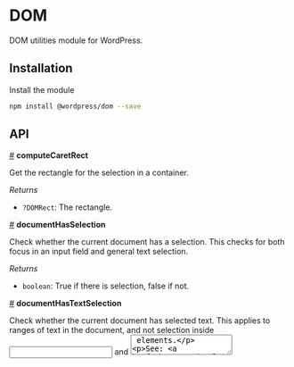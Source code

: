 # DOM

DOM utilities module for WordPress.

## Installation

Install the module

```bash
npm install @wordpress/dom --save
```

## API

<!-- START TOKEN(Autogenerated API docs) -->

<a name="computeCaretRect" href="#computeCaretRect">#</a> **computeCaretRect**

Get the rectangle for the selection in a container.

_Returns_

-   `?DOMRect`: The rectangle.

<a name="documentHasSelection" href="#documentHasSelection">#</a> **documentHasSelection**

Check whether the current document has a selection. This checks for both
focus in an input field and general text selection.

_Returns_

-   `boolean`: True if there is selection, false if not.

<a name="documentHasTextSelection" href="#documentHasTextSelection">#</a> **documentHasTextSelection**

Check whether the current document has selected text. This applies to ranges
of text in the document, and not selection inside <input> and <textarea>
elements.

See: <https://developer.mozilla.org/en-US/docs/Web/API/Window/getSelection#Related_objects>.

_Returns_

-   `boolean`: True if there is selection, false if not.

<a name="documentHasUncollapsedSelection" href="#documentHasUncollapsedSelection">#</a> **documentHasUncollapsedSelection**

Check whether the current document has any sort of selection. This includes
ranges of text across elements and any selection inside <input> and
<textarea> elements.

_Returns_

-   `boolean`: Whether there is any sort of "selection" in the document.

<a name="focus" href="#focus">#</a> **focus**

Object grouping `focusable` and `tabbable` utils
under the keys with the same name.

<a name="getOffsetParent" href="#getOffsetParent">#</a> **getOffsetParent**

Returns the closest positioned element, or null under any of the conditions
of the offsetParent specification. Unlike offsetParent, this function is not
limited to HTMLElement and accepts any Node (e.g. Node.TEXT_NODE).

_Related_

-   <https://drafts.csswg.org/cssom-view/#dom-htmlelement-offsetparent>

_Parameters_

-   _node_ `Node`: Node from which to find offset parent.

_Returns_

-   `?Node`: Offset parent.

<a name="getRectangleFromRange" href="#getRectangleFromRange">#</a> **getRectangleFromRange**

Get the rectangle of a given Range.

_Parameters_

-   _range_ `Range`: The range.

_Returns_

-   `DOMRect`: The rectangle.

<a name="getScrollContainer" href="#getScrollContainer">#</a> **getScrollContainer**

Given a DOM node, finds the closest scrollable container node.

_Parameters_

-   _node_ `Element`: Node from which to start.

_Returns_

-   `?Element`: Scrollable container node, if found.

<a name="insertAfter" href="#insertAfter">#</a> **insertAfter**

Given two DOM nodes, inserts the former in the DOM as the next sibling of
the latter.

_Parameters_

-   _newNode_ `Element`: Node to be inserted.
-   _referenceNode_ `Element`: Node after which to perform the insertion.

_Returns_

-   `void`: 

<a name="isEntirelySelected" href="#isEntirelySelected">#</a> **isEntirelySelected**

Check whether the contents of the element have been entirely selected.
Returns true if there is no possibility of selection.

_Parameters_

-   _element_ `Element`: The element to check.

_Returns_

-   `boolean`: True if entirely selected, false if not.

<a name="isHorizontalEdge" href="#isHorizontalEdge">#</a> **isHorizontalEdge**

Check whether the selection is horizontally at the edge of the container.

_Parameters_

-   _container_ `Element`: Focusable element.
-   _isReverse_ `boolean`: Set to true to check left, false for right.

_Returns_

-   `boolean`: True if at the horizontal edge, false if not.

<a name="isNumberInput" href="#isNumberInput">#</a> **isNumberInput**

Check whether the given element is an input field of type number
and has a valueAsNumber

_Parameters_

-   _element_ `HTMLElement`: The HTML element.

_Returns_

-   `boolean`: True if the element is input and holds a number.

<a name="isTextField" href="#isTextField">#</a> **isTextField**

Check whether the given element is a text field, where text field is defined
by the ability to select within the input, or that it is contenteditable.

See: <https://html.spec.whatwg.org/#textFieldSelection>

_Parameters_

-   _element_ `HTMLElement`: The HTML element.

_Returns_

-   `boolean`: True if the element is an text field, false if not.

<a name="isVerticalEdge" href="#isVerticalEdge">#</a> **isVerticalEdge**

Check whether the selection is vertically at the edge of the container.

_Parameters_

-   _container_ `Element`: Focusable element.
-   _isReverse_ `boolean`: Set to true to check top, false for bottom.

_Returns_

-   `boolean`: True if at the vertical edge, false if not.

<a name="placeCaretAtHorizontalEdge" href="#placeCaretAtHorizontalEdge">#</a> **placeCaretAtHorizontalEdge**

Places the caret at start or end of a given element.

_Parameters_

-   _container_ `Element`: Focusable element.
-   _isReverse_ `boolean`: True for end, false for start.

<a name="placeCaretAtVerticalEdge" href="#placeCaretAtVerticalEdge">#</a> **placeCaretAtVerticalEdge**

Places the caret at the top or bottom of a given element.

_Parameters_

-   _container_ `Element`: Focusable element.
-   _isReverse_ `boolean`: True for bottom, false for top.
-   _rect_ `[DOMRect]`: The rectangle to position the caret with.
-   _mayUseScroll_ `[boolean]`: True to allow scrolling, false to disallow.

<a name="remove" href="#remove">#</a> **remove**

Given a DOM node, removes it from the DOM.

_Parameters_

-   _node_ `Element`: Node to be removed.

_Returns_

-   `void`: 

<a name="replace" href="#replace">#</a> **replace**

Given two DOM nodes, replaces the former with the latter in the DOM.

_Parameters_

-   _processedNode_ `Element`: Node to be removed.
-   _newNode_ `Element`: Node to be inserted in its place.

_Returns_

-   `void`: 

<a name="replaceTag" href="#replaceTag">#</a> **replaceTag**

Replaces the given node with a new node with the given tag name.

_Parameters_

-   _node_ `Element`: The node to replace
-   _tagName_ `string`: The new tag name.

_Returns_

-   `Element`: The new node.

<a name="unwrap" href="#unwrap">#</a> **unwrap**

Unwrap the given node. This means any child nodes are moved to the parent.

_Parameters_

-   _node_ `Node`: The node to unwrap.

_Returns_

-   `void`: 

<a name="wrap" href="#wrap">#</a> **wrap**

Wraps the given node with a new node with the given tag name.

_Parameters_

-   _newNode_ `Element`: The node to insert.
-   _referenceNode_ `Element`: The node to wrap.


<!-- END TOKEN(Autogenerated API docs) -->

<br/><br/><p align="center"><img src="https://s.w.org/style/images/codeispoetry.png?1" alt="Code is Poetry." /></p>
